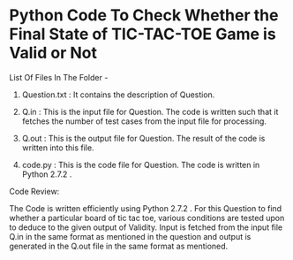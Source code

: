 # Python Code To Check Whether the Final State of TIC-TAC-TOE Game is Valid or Not


List Of Files In The Folder - 

1. Question.txt : It contains the description of Question.

2. Q.in : This is the input file for Question. The code is written such that it fetches the number of test cases from the input file for processing.

3. Q.out : This is the output file for Question. The result of the code is written into this file.

4. code.py : This is the code file for Question. The code is written in Python 2.7.2 .



Code Review:

The Code is written efficiently using Python 2.7.2 . 
For this Question to find whether a particular board of tic tac toe, various conditions are tested upon to deduce to the given output of Validity.
Input is fetched from the input file Q.in in the same format as mentioned in the question and output is generated in the Q.out file in the same format as mentioned.
 
